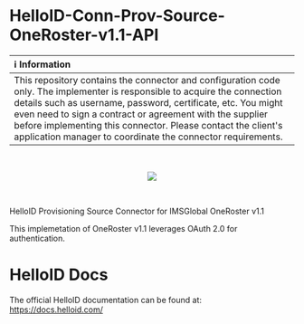# HelloID-Conn-Prov-Source-OneRoster-v1.1-API

| :information_source: Information |
|:---------------------------|
| This repository contains the connector and configuration code only. The implementer is responsible to acquire the connection details such as username, password, certificate, etc. You might even need to sign a contract or agreement with the supplier before implementing this connector. Please contact the client's application manager to coordinate the connector requirements.       |
<br />
<p align="center">
  <img src="https://www.tools4ever.nl/connector-logos/oneroster-logo.png">
</p>
<br />

HelloID Provisioning Source Connector for IMSGlobal OneRoster v1.1

This implemetation of OneRoster v1.1 leverages OAuth 2.0 for authentication.

# HelloID Docs
The official HelloID documentation can be found at: https://docs.helloid.com/
